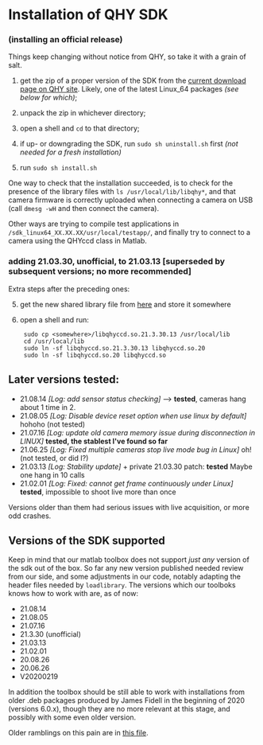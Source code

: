 # Installation of QHY SDK

### (installing an official release)

Things keep changing without notice from QHY, so take it with a grain of salt.

1. get the zip of a proper version of the SDK from the [current download page on QHY site](https://www.qhyccd.com/html/prepub/log_en.html). Likely, one of the latest Linux_64 packages *(see below for which)*;

2. unpack the zip in whichever directory;

3. open a shell and `cd` to that directory;

1. if up- or downgrading the SDK, run `sudo sh uninstall.sh` first *(not needed for a fresh installation)*

1. run `sudo sh install.sh`

One way to check that the installation succeeded, is to check for the presence of the library files with `ls /usr/local/lib/libqhy*`, and that camera firmware is correctly uploaded when connecting a camera on USB (call `dmesg -wH` and then connect the camera).

Other ways are trying to compile test applications in <path-to>`/sdk_linux64_XX.XX.XX/usr/local/testapp/`, and finally try to connect to a camera using the QHYccd class in Matlab.

### adding 21.03.30, unofficial, to 21.03.13 [superseded by subsequent versions; no more recommended]

Extra steps after the preceding ones:

5. get the new shared library file from
  [here](https://drive.google.com/file/d/1VnpejKukQmjZu3i65bJAoKZpt0li4ySs/view?usp=sharing)
  and store it somewhere

6. open a shell and run:

        sudo cp <somewhere>/libqhyccd.so.21.3.30.13 /usr/local/lib
        cd /usr/local/lib
        sudo ln -sf libqhyccd.so.21.3.30.13 libqhyccd.so.20
        sudo ln -sf libqhyccd.so.20 libqhyccd.so

## Later versions tested:

* 21.08.14 _[Log: add sensor status checking]_ --> **tested**, cameras hang about 1 time in 2.
* 21.08.05 _[Log: Disable device reset option when use linux by default]_ hohoho (not tested)
* 21.07.16 _[Log: update old camera memory issue during disconnection in LINUX]_ **tested, the stablest I've found so far**
* 21.06.25 _[Log: Fixed multiple cameras stop live mode bug in Linux]_ oh! (not tested, or did I?)
* 21.03.13 _[Log: Stability update]_ + private 21.03.30 patch: **tested** Maybe one hang in 10 calls
* 21.02.01 _[Log: Fixed: cannot get frame continuously under Linux]_ **tested**, impossible to shoot live more than once

Versions older than them had serious issues with live acquisition, or more odd crashes.

## Versions of the SDK supported

Keep in mind that our matlab toolbox does not support *just any* version of the sdk out of the box. So far any new version published needed review from our side, and some adjustments in our code, notably adapting the header
files needed by `loadlibrary`. The versions which our toolboks knows how to work with are, as of now:

- 21.08.14
- 21.08.05
- 21.07.16
- 21.3.30 (unofficial)
- 21.03.13
- 21.02.01
- 20.08.26
- 20.06.26
- V20200219

In addition the toolbox should be still able to work with installations from older .deb packages produced
by James Fidell in the beginning of 2020 (versions 6.0.x), though they are no more relevant at this stage, and possibly with some even older version.

Older ramblings on this pain are in [this file](OlderInstallingRamblings.md).
